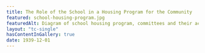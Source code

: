 ```yaml
--- 
title: The Role of the School in a Housing Program for the Community
featured: school-housing-program.jpg
featuredAlt: Diagram of school housing program, committees and their activities overlaid on a map of Manhattan
layout: "tc-single"
hasContentInGallery: true
date: 1939-12-01
--- 
```


